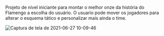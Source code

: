 Projeto de nível iniciante para montar o melhor onze da história do Flamengo a escolha do usuário. O usuario pode mover os jogadores para alterar o esquema tático e personalizar mais ainda o time.

![Captura de tela de 2021-06-27 10-09-46](https://user-images.githubusercontent.com/80271634/123545778-491d6f80-d730-11eb-8cdf-d7f59eedb181.png)
